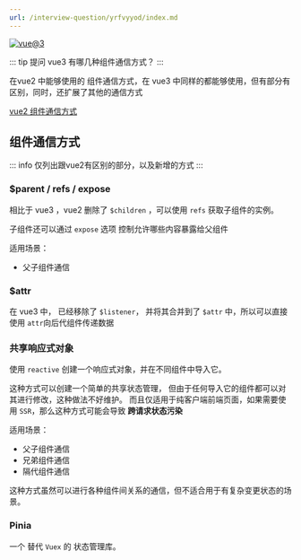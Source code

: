 ```yaml
---
url: /interview-question/yrfvyyod/index.md
---
```

[![vue@3](https://img.shields.io/badge/vue-%403-brightgreen)](https://staging-cn.vuejs.org/)

::: tip 提问
vue3 有哪几种组件通信方式？
:::

在vue2 中能够使用的 组件通信方式，在 vue3 中同样的都能够使用，但有部分有区别，同时，还扩展了其他的通信方式

[vue2 组件通信方式](/interview-question/1ryrldbc/)

## 组件通信方式

::: info
仅列出跟vue2有区别的部分，以及新增的方式
:::

### $parent / refs / expose

相比于 vue3 ，vue2 删除了 `$children` ，可以使用 `refs` 获取子组件的实例。

子组件还可以通过 `expose` 选项 控制允许哪些内容暴露给父组件

适用场景：

* 父子组件通信

### $attr

在 vue3 中， 已经移除了 `$listener`， 并将其合并到了 `$attr` 中，所以可以直接使用 `attr`向后代组件传递数据

### 共享响应式对象

使用 `reactive` 创建一个响应式对象，并在不同组件中导入它。

这种方式可以创建一个简单的共享状态管理， 但由于任何导入它的组件都可以对其进行修改，这种做法不好维护。
而且仅适用于纯客户端前端页面，如果需要使用 `SSR`，那么这种方式可能会导致 **跨请求状态污染**

适用场景：

* 父子组件通信
* 兄弟组件通信
* 隔代组件通信

这种方式虽然可以进行各种组件间关系的通信，但不适合用于有复杂变更状态的场景。

### Pinia

一个 替代 `Vuex` 的 状态管理库。
